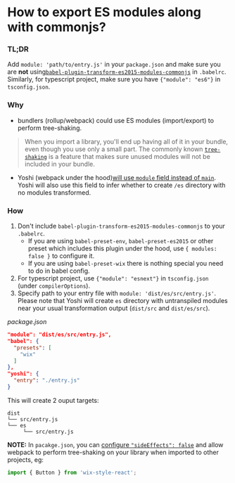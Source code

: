 # How to export ES modules along with commonjs?

### TL;DR
Add `module: 'path/to/entry.js'` in your `package.json` and make sure you are **not** using[`babel-plugin-transform-es2015-modules-commonjs`](https://github.com/babel/babel/tree/master/packages/babel-plugin-transform-modules-commonjs) in `.babelrc`. Similarly, for typescript project, make sure you have `{"module": "es6"}` in `tsconfig.json`.

### Why

* bundlers (rollup/webpack) could use ES modules (import/export) to perform tree-shaking.

> When you import a library, you'll end up having all of it in your bundle, even though you use only a small part. The commonly known [`tree-shaking`](https://webpack.js.org/guides/tree-shaking/) is a feature that makes sure unused modules will not be included in your bundle.

* Yoshi (webpack under the hood)[will use `module` field instead of `main`](https://webpack.js.org/guides/author-libraries/#final-steps).
Yoshi will also use this field to infer whether to create `/es` directory with no modules transformed.

### How

1. Don't include `babel-plugin-transform-es2015-modules-commonjs` to your `.babelrc`.
    * If you are using `babel-preset-env`, `babel-preset-es2015` or other preset which includes this plugin under the hood, use `{ modules: false }` to configure it.
    * If you are using `babel-preset-wix` there is nothing special you need to do in babel config.
2. For typescript project, use `{"module": "esnext"}` in `tsconfig.json` (under `compilerOptions`).
3. Specify path to your entry file with `module: 'dist/es/src/entry.js'`. Please note that Yoshi will create `es` directory with untranspiled modules near your usual transformation output (`dist/src` and `dist/es/src`).

*package.json*
```json
"module": "dist/es/src/entry.js",
"babel": {
  "presets": [
    "wix"
  ]
},
"yoshi": {
  "entry": "./entry.js"
}
```

This will create 2 ouput targets:

```
dist
└── src/entry.js
└── es
     └── src/entry.js
```

__NOTE:__ In `pacakge.json`, you can [configure `"sideEffects": false`](https://github.com/webpack/webpack/tree/master/examples/side-effects) and allow webpack to perform tree-shaking on your library when imported to other projects, eg:

```js
import { Button } from 'wix-style-react';
```
